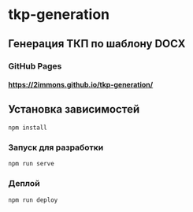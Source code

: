 # tkp-generation
## Генерация ТКП по шаблону DOCX

### GitHub Pages
#### https://2immons.github.io/tkp-generation/

## Установка зависимостей
```
npm install
```

### Запуск для разработки
```
npm run serve
```

### Деплой
```
npm run deploy
```
